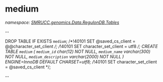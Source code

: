 ﻿# medium
_namespace: [SMRUCC.genomics.Data.RegulonDB.Tables](./index.md)_

--
 
 DROP TABLE IF EXISTS `medium`;
 /*!40101 SET @saved_cs_client = @@character_set_client */;
 /*!40101 SET character_set_client = utf8 */;
 CREATE TABLE `medium` (
 `medium_id` char(12) NOT NULL,
 `medium_name` varchar(300) NOT NULL,
 `medium_description` varchar(2000) NOT NULL
 ) ENGINE=InnoDB DEFAULT CHARSET=utf8;
 /*!40101 SET character_set_client = @saved_cs_client */;
 
 --




